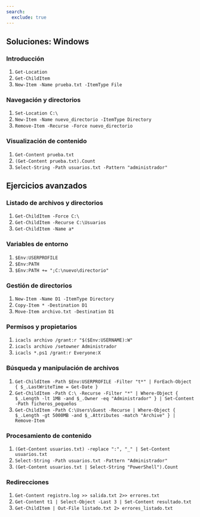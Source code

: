 ```yaml
---
search:
  exclude: true
---
```


## Soluciones: Windows

### Introducción
1. `Get-Location`
2. `Get-ChildItem`
3. `New-Item -Name prueba.txt -ItemType File`

### Navegación y directorios
1. `Set-Location C:\`
2. `New-Item -Name nuevo_directorio -ItemType Directory`
3. `Remove-Item -Recurse -Force nuevo_directorio`

### Visualización de contenido
1. `Get-Content prueba.txt`
2. `(Get-Content prueba.txt).Count`
3. `Select-String -Path usuarios.txt -Pattern "administrador"`

## Ejercicios avanzados

### Listado de archivos y directorios
1. `Get-ChildItem -Force C:\`
2. `Get-ChildItem -Recurse C:\Usuarios`
3. `Get-ChildItem -Name a*`

### Variables de entorno
1. `$Env:USERPROFILE`
2. `$Env:PATH`
3. `$Env:PATH += ";C:\nuevo\directorio"`

### Gestión de directorios
1. `New-Item -Name D1 -ItemType Directory`
2. `Copy-Item * -Destination D1`
3. `Move-Item archivo.txt -Destination D1`

### Permisos y propietarios
1. `icacls archivo /grant:r "$($Env:USERNAME):W"`
2. `icacls archivo /setowner Administrador`
3. `icacls *.ps1 /grant:r Everyone:X`

### Búsqueda y manipulación de archivos
1. `Get-ChildItem -Path $Env:USERPROFILE -Filter "t*" | ForEach-Object { $_.LastWriteTime = Get-Date }`
2. `Get-ChildItem -Path C:\ -Recurse -Filter "*" | Where-Object { $_.Length -lt 1MB -and $_.Owner -eq "Administrador" } | Set-Content -Path ficheros_pequeños`
3. `Get-ChildItem -Path C:\Users\Guest -Recurse | Where-Object { $_.Length -gt 5000MB -and $_.Attributes -match "Archive" } | Remove-Item`

### Procesamiento de contenido
1. `(Get-Content usuarios.txt) -replace ":", "_" | Set-Content usuarios.txt`
2. `Select-String -Path usuarios.txt -Pattern "Administrador"`
3. `(Get-Content usuarios.txt | Select-String "PowerShell").Count`

### Redirecciones
1. `Get-Content registro.log >> salida.txt 2>> errores.txt`
2. `Get-Content t1 | Select-Object -Last 3 | Set-Content resultado.txt`
3. `Get-ChildItem | Out-File listado.txt 2> errores_listado.txt`
